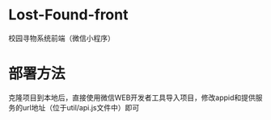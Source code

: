 # Lost-Found-front
校园寻物系统前端（微信小程序）

# 部署方法
克隆项目到本地后，直接使用微信WEB开发者工具导入项目，修改appid和提供服务的url地址（位于util/api.js文件中）即可
